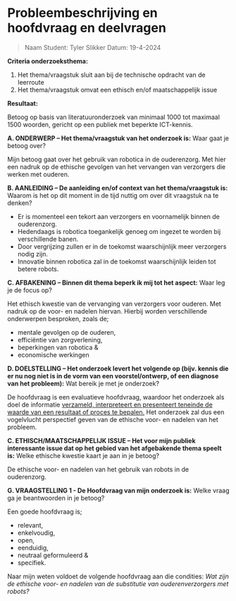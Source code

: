 # Probleembeschrijving en hoofdvraag en deelvragen

> Naam Student: Tyler Slikker Datum: 19-4-2024

**Criteria onderzoeksthema:**

1. Het thema/vraagstuk sluit aan bij de technische opdracht van de leerroute
2. Het thema/vraagstuk omvat een ethisch en/of maatschappelijk issue

**Resultaat:**

Betoog op basis van literatuuronderzoek van minimaal 1000 tot maximaal 1500 woorden, gericht op een publiek met beperkte ICT-kennis.

**A. ONDERWERP – Het thema/vraagstuk van het onderzoek is:**
Waar gaat je betoog over?

Mijn betoog gaat over het gebruik van robotica in de ouderenzorg. Met hier een nadruk op de ethische gevolgen van het vervangen van verzorgers die werken met ouderen.

**B. AANLEIDING – De aanleiding en/of context van het thema/vraagstuk is:**
Waarom is het op dit moment in de tijd nuttig om over dit vraagstuk na te denken?

- Er is momenteel een tekort aan verzorgers en voornamelijk binnen de ouderenzorg.
- Hedendaags is robotica toegankelijk genoeg om ingezet te worden bij verschillende banen.
- Door vergrijzing zullen er in de toekomst waarschijnlijk meer verzorgers nodig zijn.
- Innovatie binnen robotica zal in de toekomst waarschijnlijk leiden tot betere robots.

**C. AFBAKENING – Binnen dit thema beperk ik mij tot het aspect:**
Waar leg je de focus op?

Het ethisch kwestie van de vervanging van verzorgers voor ouderen. Met nadruk op de voor- en nadelen hiervan. Hierbij worden verschillende onderwerpen besproken, zoals de;

- mentale gevolgen op de ouderen,
- efficiëntie van zorgverlening,
- beperkingen van robotica &
- economische werkingen

**D. DOELSTELLING – Het onderzoek levert het volgende op (bijv. kennis die er nu nog niet is in de vorm van een voorstel/ontwerp, of een diagnose van het probleem):**
Wat bereik je met je onderzoek?

De hoofdvraag is een evaluatieve hoofdvraag, waardoor het onderzoek als doel de informatie [verzameld, interpreteert en presenteert teneinde de waarde van een resultaat of proces te bepalen.](https://nl.wikipedia.org/wiki/Evaluatie) Het onderzoek zal dus een vogelvlucht perspectief geven van de ethische voor- en nadelen van het probleem.

**C. ETHISCH/MAATSCHAPPELIJK ISSUE – Het voor mijn publiek interessante issue dat op het gebied van het afgebakende thema speelt is:**
Welke ethische kwestie kaart je aan in je betoog?

De ethische voor- en nadelen van het gebruik van robots in de ouderenzorg.

**G. VRAAGSTELLING 1 - De Hoofdvraag van mijn onderzoek is:**
Welke vraag ga je beantwoorden in je betoog?

Een goede hoofdvraag is;

- relevant,
- enkelvoudig,
- open,
- eenduidig,
- neutraal geformuleerd &
- specifiek.

Naar mijn weten voldoet de volgende hoofdvraag aan die condities:
*Wat zijn de ethische voor- en nadelen van de substitutie van ouderenverzorgers met robots?*

